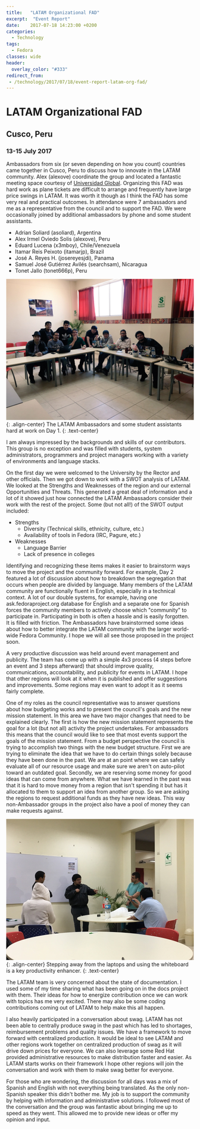 ```yaml
---
title:   "LATAM Organizational FAD"
excerpt:  "Event Report"
date:    2017-07-18 14:23:00 +0200
categories:
  - Technology
tags:
  - Fedora
classes: wide
header:
  overlay_color: "#333"
redirect_from:
 - /technology/2017/07/18/event-report-latam-org-fad/
---
```


# LATAM Organizational FAD

## Cusco, Peru

### 13-15 July 2017

Ambassadors from six (or seven depending on how you count) countries came together in Cusco, Peru to discuss how to innovate in the LATAM community.  Alex (alexove) coordinate the group and located a fantastic meeting space courtesy of [Universidad Global](https://uglobal.edu.pe/es).  Organizing this FAD was hard work as plane tickets are difficult to arrange and frequently have large price swings in LATAM.  It was worth it though as I think the FAD has some very real and practical outcomes.  In attendance were 7 ambassadors and me as a representative from the council and to support the FAD.  We were occasionally joined by additional ambassadors by phone and some student assistants.

- Adrian Soliard (asoliard), Argentina
- Alex Irmel Oviedo Solis (alexove), Peru
- Eduard Lucena (x3mboy), Chile/Venezuela
- Itamar Reis Peixoto (itamarjp), Brazil
- José A. Reyes H. (josereyesjdi), Panama
- Samuel José Gutiérrez Avilés (searchsam), Nicaragua
- Tonet Jallo (tonet666p), Peru

![LATAM Ambassadors](/img/2017/latam-fad-1.jpg){: .align-center}
The LATAM Ambassadors and some student assistants hard at work on Day 1.
{: .text-center}

I am always impressed by the backgrounds and skills of our contributors.  This group is no exception and was filled with students, system administrators, programmers and project managers working with a variety of environments and language stacks.

On the first day we were welcomed to the University by the Rector and other officials.  Then we got down to work with a SWOT analysis of LATAM.  We looked at the Strengths and Weaknesses of the region and our external Opportunities and Threats.  This generated a great deal of information and a lot of it showed just how connected the LATAM Ambassadors consider their work with the rest of the project.  Some (but not all!) of the SWOT output included:

- Strengths
  - Diversity (Technical skills, ethnicity, culture, etc.)
  - Availability of tools in Fedora (IRC, Pagure, etc.)
- Weaknesses
  - Language Barrier
  - Lack of presence in colleges

Identifying and recognizing these items makes it easier to brainstorm ways to move the project and the community forward.  For example, Day 2 featured a lot of discussion about how to breakdown the segregation that occurs when people are divided by language.  Many members of the LATAM community are functionally fluent in English, especially in a technical context.  A lot of our double systems, for example, having one ask.fedoraproject.org database for English and a separate one for Spanish forces the community members to actively choose which "community" to participate in.  Participating in both is often a hassle and is easily forgotten.  It is filled with friction.  The Ambassadors have brainstormed some ideas about how to better integrate the LATAM community with the larger world-wide Fedora Community.  I hope we will all see those proposed in the project soon.

A very productive discussion was held around event management and publicity.  The team has come up with a simple 4x3 process (4 steps before an event and 3 steps afterward) that should improve quality, communications, accountability, and publicity for events in LATAM.  I hope that other regions will look at it when it is published and offer suggestions and improvements.  Some regions may even want to adopt it as it seems fairly complete.

One of my roles as the council representative was to answer questions about how budgeting works and to present the council's goals and the new mission statement.  In this area we have two major changes that need to be explained clearly.  The first is how the new mission statement represents the goal for a lot (but not all) activity the project undertakes.  For ambassadors this means that the council would like to see that most events support the goals of the mission statement.  From a budget perspective the council is trying to accomplish two things with the new budget structure.  First we are trying to eliminate the idea that we have to do certain things solely because they have been done in the past.  We are at an point where we can safely evaluate all of our resource usage and make sure we aren't on auto-pilot toward an outdated goal.  Secondly, we are reserving some money for good ideas that can come from anywhere.  What we have learned in the past was that it is hard to move money from a region that isn't spending it but has it allocated to them to support an idea from another group.  So we are asking the regions to request additional funds as they have new ideas.  This way non-Ambassador groups in the project also have a pool of money they can make requests against.

![LATAM Ambassadors](/img/2017/latam-fad-2.jpg){: .align-center}
Stepping away from the laptops and using the whiteboard is a key productivity enhancer.
{: .text-center}

The LATAM team is very concerned about the state of documentation.  I used some of my time sharing what has been going on in the docs project with them.  Their ideas for how to energize contribution once we can work with topics has me very excited.  There may also be some coding contributions coming out of LATAM to help make this all happen.

I also heavily participated in a conversation about swag.  LATAM has not been able to centrally produce swag in the past which has led to shortages, reimbursement problems and quality issues.  We have a framework to move forward with centralized production.  It would be ideal to see LATAM and other regions work together on centralized production of swag as it will drive down prices for everyone.  We can also leverage some Red Hat provided administrative resources to make distribution faster and easier.  As LATAM starts works on their framework I hope other regions will join the conversation and work with them to make swag better for everyone.

For those who are wondering, the discussion for all days was a mix of Spanish and English with not everything being translated.  As the only non-Spanish speaker this didn't bother me.  My job is to support the community by helping with information and administrative solutions.  I followed most of the conversation and the group was fantastic about bringing me up to speed as they went.  This allowed me to provide new ideas or offer my opinion and input.
